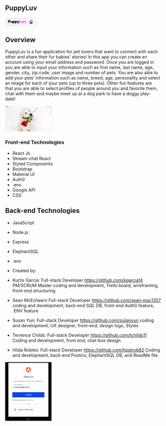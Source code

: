 ## PuppyLuv

<p>
<a href="" rel="" target="blank"><img width="105" src="PuppyLuv_Logo.png"></a></p>


## Overview

PuppyLuv is a fun application for pet lovers that want to connect with each other and share their fur babies’ stories! In this app you can create an account using your email address and password.
Once you are logged in you are able to input your information such as first name, last name, age, gender, city, zip code, user image and number of pets. You are also able to add your pets’ information such as name, breed, age, personality and select an image for each of your pets (up to three pets).
Other fun features are that you are able to select profiles of people around you and favorite them, chat with them and maybe meet up at a dog park to have a doggy play-date!

<p>
<a href="" rel="" target="blank"><img width="150" src="PuppyLuv.png"></a></p>

### Front-end Technologies
- React Js
- Stream-chat React
- Styled Components
- Bootstrap
- Material UI
- Auth0
- .env
- Google API
- CSS

## Back-end Technologies
- JavaScript
- Node.js
- Express
- ElephantSQL
- .env

- Created by:

- Kurtis Garcia:
    Full-stack Developer
https://github.com/kgarcia14
    PM/SCRUM Master
    coding and development, Trello board, wireframing, front-end structuring
- Sean McEchaern
    Full-stack Developer
https://github.com/sean-mac1357
    coding and development, back-end SQL DB, front-end Auth0 feature, .ENV feature
- Susan Yun:
    Full-stack Developer
https://github.com/sujjanyun
    coding and development, UX designer, front-end, design logo, Styles
- Terrence Childs:
    Full-stack Developer
https://github.com/tchilds11
    Coding and development, front end, chat-box design.
- Hilda Robles:
    Full-stack Developer
https://github.com/hpatrob82
    Coding and development, back-end Postico, ElephantSQL DB, and ReadMe file.

<p>
<a href="" rel="" target="_blank"><img width="150" src="PuppyAuth.png"></a></p>

